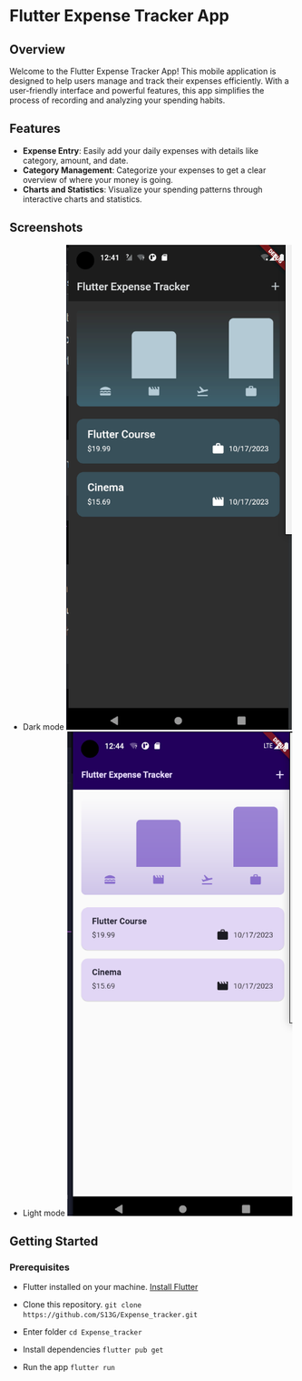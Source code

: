 # Flutter Expense Tracker App

## Overview

Welcome to the Flutter Expense Tracker App! This mobile application is designed to help users manage and track their expenses efficiently. With a user-friendly interface and powerful features, this app simplifies the process of recording and analyzing your spending habits.

## Features

- **Expense Entry**: Easily add your daily expenses with details like category, amount, and date.
- **Category Management**: Categorize your expenses to get a clear overview of where your money is going.
- **Charts and Statistics**: Visualize your spending patterns through interactive charts and statistics.

## Screenshots
- Dark mode
![Screenshot 1](media%2Fscreenshot1.png)
- Light mode
![Screenshot 2](media%2Fscreenshot2.png)

## Getting Started

### Prerequisites

- Flutter installed on your machine. [Install Flutter](https://flutter.dev/docs/get-started/install)

- Clone this repository.
```git clone https://github.com/S13G/Expense_tracker.git```

- Enter folder
```cd Expense_tracker```

- Install dependencies
```flutter pub get```

- Run the app
```flutter run```
